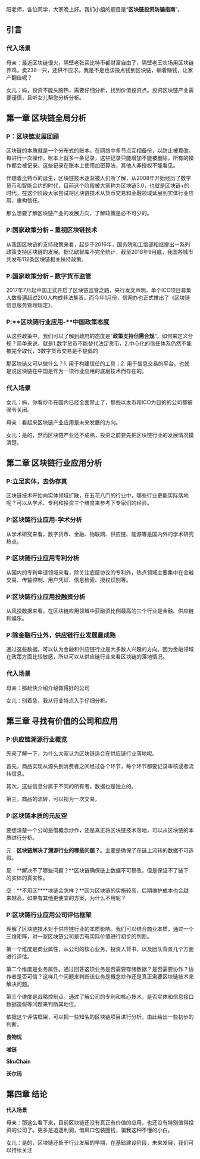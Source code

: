 阳老师，各位同学，大家晚上好。我们小组的题目是“**区块链投资防骗指南**”。



## 引言

### **代入场景**

母亲：最近区块链很火，隔壁老张买比特币都财富自由了，隔壁老王农场用区块链养鸡，卖238一只，还供不应求。我是不是也该投点钱到区块链，躺着赚钱，让家产翻倍呢？

女儿：妈，投资不能头脑热，需要仔细分析，找到价值投资点。投资区块链产业需要谨慎，且听女儿帮您分析分析。

## 第一章 区块链全局分析

### P：区块链发展回顾

区块链的本质就是一个分布式的账本，在网络中多节点互相备份，以防止被篡改。每进行一次操作，账本上就多一条记录，这些记录只能增加不能被删除，所有的操作都会被记录。这些记录在账本上使用加密算法，其他人非授权不能看见。

伴随着比特币的诞生，区块链技术逐渐被人们所了解，从2008年开始经历了数字货币和智能合约的时代，目前这个阶段被大家称为区块链3.0，也就是区块链+的时代。在这个阶段大家尝试将区块链技术从货币交易和金融领域延展到实体行业应用，重构信任。

那么想要了解区块链产业的发展方向，了解政策是必不可少的。

### **P:国家政策分析** **–** **重视区块链技术**

从我国区块链的支持政策来看，起步于2016年，国务院和工信部相继提出一系列政策支持区块链的发展。据亿欧智库不完全统计，截至2018年9月底，我国各城市共发布112条区块链相关扶持政策。

### P:**国家政策分析** **–** **数字货币监管**

2017年7月起中国正式开启了区块链监管之路，央行发文声明，单个ICO项目募集人数普遍超过200人构成非法集资。而今年1月份，信网办也正式推出了《区块链信息服务管理规定》。

### P:**区块链行业应用-**中国政策态度

从这些政策中，我们可以了解到政府的态度是“**政策****支持但****需合规**”。如何来定义合规？简单来说，就是1.数字货币不能替代法定货币，2.中心化的信任体系仍然不能被完全取代，3数字货币交易是不提倡的

那区块链又可以做什么？1. 用于构建信任的工具；2. 用于信息交易的平台。也就是说区块链在中国是作为一项行业应用的底层技术而存在的。



### **代入场景**

女儿：妈，你看炒币在国内已经全面禁止了，那些以发币和ICO为目的的公司都被强令关闭。

母亲：看起来区块链产业应用是未来发展的方向。

女儿：是的，然而区块链产业还不成熟，投资之前要先把区块链行业的发展情况摸清楚。



## 第二章 区块链行业应用分析

### P:**立足实体，去伪存真**

区块链技术开始向实体领域扩散，在五花八门的行业中，哪些行业更能实际落地呢？可以从学术、专利和投资三个维度来参考下专家们的经验。

### P:区块链行业应用-学术分析

从学术研究来看，数字货币、金融、物联网、供应链、能源等是国内外的学术研究热点。

### P:**区块链行业应用**专利分析

从国内的专利申请领域来看，除关注底层协议的专利外，热点领域主要集中在金融交易、传输控制、用户凭证、信息检索、授权识别等。

### P:**区块链行业应用投融资分析**

从风投数据来看，在区块链应用领域中获融资比例最高的三个行业是金融、供应链和娱乐。

### P:除金融行业外，供应链行业发展最成熟

通过这些数据，可以认为金融和供应链行业是大多数人兴趣的方向。因为金融领域在政策方面比较敏感，所以可以从供应链行业来看区块链的落地情况。



### **代入场景**

母亲：那赶快介绍介绍做得好的公司

女儿：别着急，我从行业特点入手仔细分析。



## 第三章 **寻找有价值的公司和应用**

### P:**供应链溯源行业概览**

先来了解一下，为什么大家认为区块链适合在供应链行业落地呢。

首先，商品实现从源头到消费者之间经过各个环节，每个环节都要记录审核或者流转信息。

其次，这些信息分属于不同的所有者，数据也是独立的。

第三，商品的流转，可以视为一次交易。



### **P:区块链本质的元反空**

要想清楚一个公司是借概念炒作，还是真正将区块链技术落地，可以从区块链的本质进行分析。

元：**区块链解决了溯源行业的哪些问题？**。主要是确保了在链上流转的数据不可造假。

反：**解决不了哪些问题？**区块链确保链上数据不可篡改，但是保证不了链下的实体的真实性。

空：**不用区****块链会怎样？**因为区块链的实施较高，后期维护成本也会越来越高，如果有其他更便宜的方案，为什么不用呢？

### P:区块链行业应用公司评估框架

理解了区块链技术对于供应链行业的本质影响。我们可以结合商业本质，通过一个三维矩阵，对一家区块链公司是否有实际价值进行初步的判断。

第一个维度是商业属性，从公司的核心业务，投资人背书，以及团队背景几个方面进行评估。

第二个维度是业务属性。通过回答这项业务是否需要存储数据？是否需要协作？协作者是否可信？这样几个问题来判断该业务是概念炒作还是真正需要区块链技术来解决问题。

第三个维度是战略控制点。通过了解公司的专利和核心技术，是否实体和信息接口数据造假等问题来判断其地位。



依据这个评估框架，可以把一些知名的区块链项目进行分析，由此给出一些初步的判断。



**食物忧**

**唯链**

**SkuChain**

**沃尔玛**



## 第四章 结论

**代入场景**

母亲：那这么看下来，目前区块链还没有真正有价值的应用，也还没有特别值得投资的公司了。更多是追逐利润，借风口包装圈钱，骗我这种不懂的小白。

女儿：是的，区块链还处于行业发展的早期，在基础建设阶段，未来发展，我们可以持续关注

